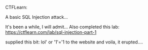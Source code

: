 CTFLearn:

A basic SQL Injection attack...

It's been a while, I will admit...
Also completed this lab: https://ctflearn.com/lab/sql-injection-part-1

supplied this bit: lol' or '1'='1 to the website and voila, it erupted....
